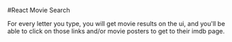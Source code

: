 #React Movie Search

For every letter you type, you will get movie results on the ui, and you'll be able to click on those links and/or movie posters to get to their imdb page.
